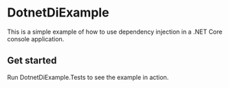 # DotnetDiExample

This is a simple example of how to use dependency injection in a .NET Core console application.

## Get started

Run DotnetDiExample.Tests to see the example in action.
